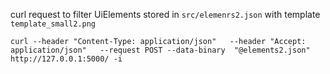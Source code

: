 curl request to filter UiElements stored in `src/elemenrs2.json` with template `template_small2.png` 

`curl --header "Content-Type: application/json"   --header "Accept: application/json"   --request POST --data-binary  "@elements2.json" http://127.0.0.1:5000/ -i`
